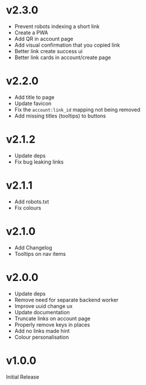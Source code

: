 # v2.3.0

-   Prevent robots indexing a short link
-   Create a PWA
-   Add QR in account page
-   Add visual confirmation that you copied link
-   Better link create success ui
-   Better link cards in account/create page

# v2.2.0

-   Add title to page
-   Update favicon
-   Fix the `account:link_id` mapping not being removed
-   Add missing titles (tooltips) to buttons

# v2.1.2

-   Update deps
-   Fix bug leaking links

# v2.1.1

-   Add robots.txt
-   Fix colours

# v2.1.0

-   Add Changelog
-   Tooltips on nav items

# v2.0.0

-   Update deps
-   Remove need for separate backend worker
-   Improve uuid change ux
-   Update documentation
-   Truncate links on account page
-   Properly remove keys in places
-   Add no links made hint
-   Colour personalisation

# v1.0.0

Initial Release
